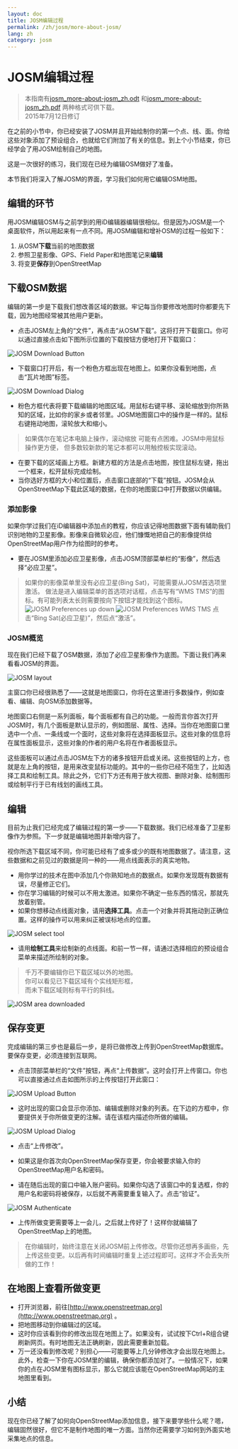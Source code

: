 ```yaml
---
layout: doc
title: JOSM编辑过程
permalink: /zh/josm/more-about-josm/
lang: zh
category: josm
---
```


JOSM编辑过程
========================

> 本指南有[josm_more-about-josm_zh.odt](/files/josm_more-about-josm_zh.odt) 和[josm_more-about-josm_zh.pdf](/files/josm_more-about-josm_zh.pdf) 两种格式可供下载。  
> 2015年7月12日修订  

在之前的小节中，你已经安装了JOSM并且开始绘制你的第一个点、线、面。你给这些对象添加了预设组合，也就给它们附加了有关的信息。到上个小节结束，你已经学会了用JOSM绘制自己的地图。

这是一次很好的练习，我们现在已经为编辑OSM做好了准备。

本节我们将深入了解JOSM的界面，学习我们如何用它编辑OSM地图。

编辑的环节
---------------------
用JOSM编辑OSM与之前学到的用iD编辑器编辑很相似。但是因为JOSM是一个桌面软件，所以用起来有一点不同。用JOSM编辑和增补OSM的过程一般如下：

1. 从OSM**下载**当前的地图数据
2. 参照卫星影像、GPS、Field Paper和地图笔记来**编辑**
3. 将变更**保存**到OpenStreetMap

下载OSM数据
--------------------
编辑的第一步是下载我们想改善区域的数据。牢记每当你要修改地图时你都要先下载，因为地图经常被其他用户更新。

-  点击JOSM左上角的“文件”，再点击“从OSM下载”。这将打开下载窗口。你可以通过直接点击如下图所示位置的下载按钮方便地打开下载窗口：

![JOSM Download Button][]

- 下载窗口打开后，有一个粉色方框出现在地图上。如果你没看到地图，点击“瓦片地图”标签。

![JOSM Download Dialog][]

- 粉色方框代表将要下载编辑的地图区域。用鼠标右键平移、滚轮缩放到你所熟知的区域，比如你的家乡或者邻里。JOSM地图窗口中的操作是一样的。鼠标右键拖动地图，滚轮放大和缩小。

>  如果偶尔在笔记本电脑上操作，滚动缩放
>  可能有点困难。JOSM中用鼠标操作更方便，
>  但多数较新款的笔记本都可以用触控板实现滚动。

-  在要下载的区域画上方框。新建方框的方法是点击地图，按住鼠标左键，拖出一个框来，松开鼠标完成绘制。
- 当你选好方框的大小和位置后，点击窗口底部的“下载”按钮。JOSM会从OpenStreetMap下载此区域的数据，在你的地图窗口中打开数据以供编辑。

### 添加影像
如果你学过我们在iD编辑器中添加点的教程，你应该记得地图数据下面有辅助我们识别地物的卫星影像。影像来自微软必应，他们慷慨地把自己的影像提供给OpenStreetMap用户作为绘图时的参考。

-  要在JOSM里添加必应卫星影像，点击JOSM顶部菜单栏的“影像”，然后选择“必应卫星”。

> 如果你的影像菜单里没有必应卫星(Bing Sat)，可能需要从JOSM首选项里激活。
> 做法是进入编辑菜单的首选项对话框，点击写有“WMS TMS”的图标。有可能列表太长则需要按向下按钮才能找到这个图标。
>  ![JOSM Preferences up down][]
>  ![JOSM Preferences WMS TMS][]
> 点击“Bing Sat(必应卫星)”，然后点“激活”。


### JOSM概览
现在我们已经下载了OSM数据，添加了必应卫星影像作为底图。下面让我们再来看看JOSM的界面。

![JOSM layout][]

主窗口你已经很熟悉了——这就是地图窗口，你将在这里进行多数操作，例如查看、编辑、向OSM添加数据等。

地图窗口右侧是一系列面板，每个面板都有自己的功能。一般而言你首次打开JOSM时，有几个面板是默认显示的，例如图层、属性、选择。当你在地图窗口里选中一个点、一条线或一个面时，这些对象将在选择面板显示。这些对象的信息将在属性面板显示，这些对象的作者的用户名将在作者面板显示。

这些面板可以通过点击JOSM左下方的诸多按钮开启或关闭。这些按钮的上方，也就是左上角的按钮，是用来改变鼠标功能的。其中的一些你已经不陌生了，比如选择工具和绘制工具。除此之外，它们下方还有用于放大视图、删除对象、绘制图形或绘制平行于已有线划的画线工具。


编辑
----
目前为止我们已经完成了编辑过程的第一步——下载数据。我们已经准备了卫星影像作为参照。下一步就是编辑地图并新增内容了。

视你所选下载区域不同，你可能已经有了或多或少的既有地图数据了。请注意，这些数据和之前见过的数据是同一种的——用点线面表示的真实地物。

-  用你学过的技术在图中添加几个你熟知地点的数据点。如果你发现既有数据有误，尽量修正它们。
-  你在学习编辑的时候可以不用太激进。如果你不确定一些东西的情况，那就先放着别管。
-  如果你想移动点线面对象，请用**选择工具**。点击一个对象并将其拖动到正确位置。这样的操作可以用来纠正被误标地点的位置。

![JOSM select tool][]

- 请用**绘制工具**来绘制新的点线面。和前一节一样，请通过选择相应的预设组合菜单来描述所绘制的对象。 

> 千万不要编辑你已下载区域以外的地图。  
> 你可以看见已下载区域有个实线矩形框，  
> 而未下载区域则标有平行的斜线。  

![JOSM area downloaded][]

保存变更
--------------
完成编辑的第三步也是最后一步，是将已做修改上传到OpenStreetMap数据库。要保存变更，必须连接到互联网。

- 点击顶部菜单栏的“文件”按钮，再点“上传数据”。这时会打开上传窗口。你也可以直接通过点击如图所示的上传按钮打开此窗口：

![JOSM Upload Button][]

- 这时出现的窗口会显示你添加、编辑或删除对象的列表。在下边的方框中，你要提供关于你所做变更的注解。请在该框内描述你所做的编辑。

![JOSM Upload Dialog][]

- 点击“上传修改”。

-  如果这是你首次向OpenStreetMap保存变更，你会被要求输入你的OpenStreetMap用户名和密码。
-  请在随后出现的窗口中输入账户密码。如果你勾选了该窗口中的复选框，你的用户名和密码将被保存，以后就不再需要重复输入了。点击“验证”。

![JOSM Authenticate][]

-  上传所做变更需要等上一会儿，之后就上传好了！这样你就编辑了OpenStreetMap上的地图。

> 在你编辑时，始终注意在关闭JOSM前上传修改。尽管你还想再多画些，先上传这些变更。以后再有时间编辑时重复上述过程即可。这样才不会丢失所做的工作！

在地图上查看所做变更
---------------------------
-  打开浏览器，前往[http://www.openstreetmap.org](http://www.openstreetmap.org) 。
- 把地图移动到你编辑过的区域。
- 这时你应该看到你的修改出现在地图上了。如果没有，试试按下Ctrl+R组合键刷新网页。有时地图无法正确刷新，因此需要重新加载。
- 万一还没看到修改呢？别担心——可能要等上几分钟修改才会出现在地图上。此外，检查一下你在JOSM里的编辑，确保你都添加对了。一般情况下，如果你的点在JOSM里有图标显示，那么它就应该能在OpenStreetMap网站的主地图里看到。

小结
-------
现在你已经了解了如何向OpenStreetMap添加信息，接下来要学些什么呢？嗯，编辑固然很好，但它不是制作地图的唯一方面。当然你还需要学习如何到外面实地采集地点的信息。


[JOSM Download Button]: /images/josm/josm_download-button.png
[JOSM Download Dialog]: /images/josm/josm_download-dialog.png
[JOSM Preferences up down]: /images/josm/josm_preferences-up-down.png
[JOSM Preferences WMS TMS]: /images/josm/josm_preferences-wms-tms.png
[JOSM layout]: /images/josm/josm_layout.png
[JOSM select tool]: /images/josm/josm_select-tool.png
[JOSM area downloaded]: /images/josm/josm_area-downloaded.png
[JOSM Upload Button]: /images/josm/josm_upload-button.png
[JOSM Upload Dialog]: /images/josm/josm_upload-dialog.png
[JOSM Authenticate]: /images/josm/josm_authenticate.png
